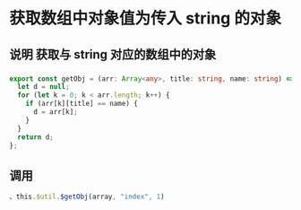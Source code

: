 # 获取数组中对象值为传入 string 的对象

## 说明 获取与 string 对应的数组中的对象

###

```ts
export const getObj = (arr: Array<any>, title: string, name: string) => {
  let d = null;
  for (let k = 0; k < arr.length; k++) {
    if (arr[k][title] == name) {
      d = arr[k];
    }
  }
  return d;
};
```

## 调用

```ts
、this.$util.$getObj(array, "index", 1)
```
